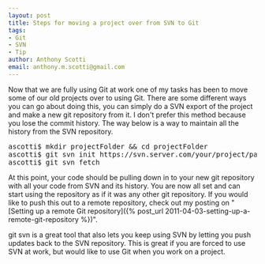 ```yaml
--- 
layout: post
title: Steps for moving a project over from SVN to Git
tags: 
- Git
- SVN
- Tip
author: Anthony Scotti
email: anthony.m.scotti@gmail.com
---
```

Now that we are fully using Git at work one of my tasks has been to move some of our old projects over to using Git. There are some different ways you can go about doing this, you can simply do a SVN export of the project and make a new git repository from it. I don't prefer this method because you lose the commit history. The way below is a way to maintain all the history from the SVN repository.

<pre>ascotti$ mkdir projectFolder &amp;&amp; cd projectFolder
ascotti$ git svn init https://svn.server.com/your/project/path
ascotti$ git svn fetch</pre>

At this point, your code should be pulling down in to your new git repository with all your code from SVN and its history. You are now all set and can start using the repository as if it was any other git repository. If you would like to push this out to a remote repository, check out my posting on "[Setting up a remote Git repository]({% post_url 2011-04-03-setting-up-a-remote-git-repository %})".

git svn is a great tool that also lets you keep using SVN by letting you push updates back to the SVN repository. This is great if you are forced to use SVN at work, but would like to use Git when you work on a project.
